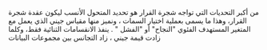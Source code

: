 
من أكبر التحديات التي تواجه شجرة القرار  هو تحديد المتحول الأنسب ليكون عقدة شجرة القرار، وهذا ما يسمى بعملية اختيار السمات ، ونميز منها مقياس جيني الذي يعمل مع المتغير المستهدف الفئوي "النجاح" أو "الفشل "  .
ينفذ الانقسامات الثنائية فقط، وكلما زادت قيمة جيني  ، زاد التجانس بين مجموعات البيانات


